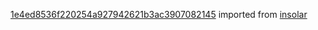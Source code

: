 [1e4ed8536f220254a927942621b3ac3907082145](https://github.com/insolar/insolar/commit/1e4ed8536f220254a927942621b3ac3907082145) imported from [insolar](https://github.com/insolar/insolar)
